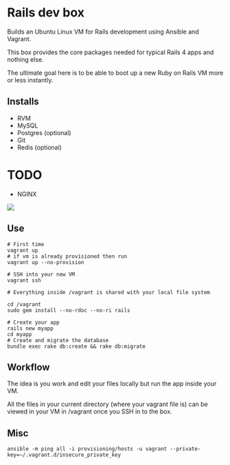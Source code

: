 # Rails dev box

Builds an Ubuntu Linux VM for Rails development using Ansible and Vagrant.

This box provides the core packages needed for typical Rails 4 apps and nothing else.

The ultimate goal here is to be able to boot up a new Ruby on Rails VM more or less instantly.

## Installs

+ RVM
+ MySQL
+ Postgres (optional)
+ Git
+ Redis (optional)

# TODO 

+ NGINX

![](https://dl.dropboxusercontent.com/u/6475135/rails-dev-box.png)

## Use

```
# First time
vagrant up
# if vm is already provisioned then run
vagrant up --no-provision

# SSH into your new VM
vagrant ssh

# Everything inside /vagrant is shared with your local file system

cd /vagrant
sudo gem install --no-rdoc --no-ri rails

# Create your app
rails new myapp
cd myapp
# Create and migrate the database
bundle exec rake db:create && rake db:migrate
```

## Workflow

The idea is you work and edit your files locally but run the app inside your VM. 

All the files in your current directory (where your vagrant file is)
can be viewed in your VM in /vagrant once you SSH in to the box.

## Misc

```
ansible -m ping all -i provisioning/hosts -u vagrant --private-key=~/.vagrant.d/insecure_private_key

```

